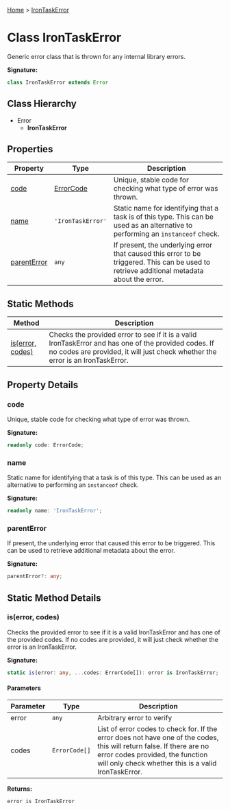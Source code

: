 [Home](../index.md) &gt; [IronTaskError](./irontaskerror.md)

# Class IronTaskError

Generic error class that is thrown for any internal library errors.

<b>Signature:</b>

```typescript
class IronTaskError extends Error 
```

## Class Hierarchy

- Error
    - <b>IronTaskError</b>

## Properties

|  Property | Type | Description |
|  --- | --- | --- |
|  [code](./irontaskerror.md#code-property) | [ErrorCode](../enums/errorcode.md) | Unique, stable code for checking what type of error was thrown. |
|  [name](./irontaskerror.md#name-property) | `'IronTaskError'` | Static name for identifying that a task is of this type. This can be used as an alternative to performing an `instanceof` check. |
|  [parentError](./irontaskerror.md#parentError-property) | `any` | If present, the underlying error that caused this error to be triggered. This can be used to retrieve additional metadata about the error. |

## Static Methods

|  Method | Description |
|  --- | --- |
|  [is(error, codes)](./irontaskerror.md#is-method-static) | Checks the provided error to see if it is a valid IronTaskError and has one of the provided codes. If no codes are provided, it will just check whether the error is an IronTaskError. |

## Property Details

<a id="code-property"></a>

### code

Unique, stable code for checking what type of error was thrown.

<b>Signature:</b>

```typescript
readonly code: ErrorCode;
```

<a id="name-property"></a>

### name

Static name for identifying that a task is of this type. This can be used as an alternative to performing an `instanceof` check.

<b>Signature:</b>

```typescript
readonly name: 'IronTaskError';
```

<a id="parentError-property"></a>

### parentError

If present, the underlying error that caused this error to be triggered. This can be used to retrieve additional metadata about the error.

<b>Signature:</b>

```typescript
parentError?: any;
```

## Static Method Details

<a id="is-method-static"></a>

### is(error, codes)

Checks the provided error to see if it is a valid IronTaskError and has one of the provided codes. If no codes are provided, it will just check whether the error is an IronTaskError.

<b>Signature:</b>

```typescript
static is(error: any, ...codes: ErrorCode[]): error is IronTaskError;
```

#### Parameters

|  Parameter | Type | Description |
|  --- | --- | --- |
|  error | `any` | Arbitrary error to verify |
|  codes | `ErrorCode[]` | List of error codes to check for. If the error does not have one of the codes, this will return false. If there are no error codes provided, the function will only check whether this is a valid IronTaskError. |

<b>Returns:</b>

`error is IronTaskError`

